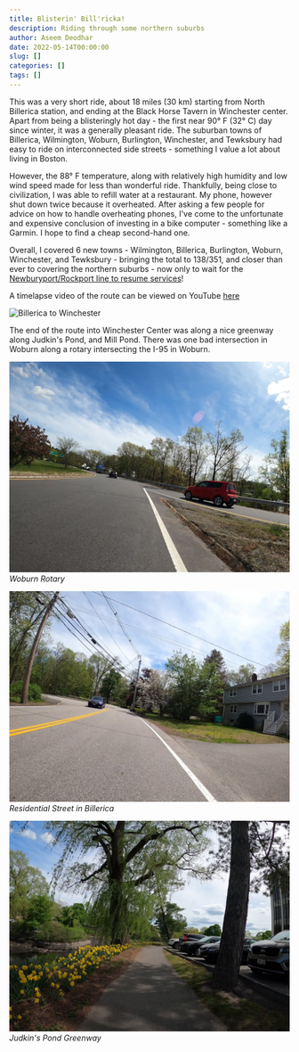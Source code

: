 ```yaml
---
title: Blisterin' Bill'ricka!
description: Riding through some northern suburbs
author: Aseem Deodhar
date: 2022-05-14T00:00:00
slug: []
categories: []
tags: []
---
```


This was a very short ride, about 18 miles (30 km) starting from North Billerica station, and ending at the Black Horse Tavern in Winchester center. Apart from being a blisteringly hot day - the first near 90° F (32° C) day since winter, it was a generally pleasant ride. The suburban towns of Billerica, Wilmington, Woburn, Burlington, Winchester, and Tewksbury had easy to ride on interconnected side streets - something I value a lot about living in Boston.

However, the 88° F temperature, along with relatively high humidity and low wind speed made for less than wonderful ride. Thankfully, being close to civilization, I was able to refill water at a restaurant. My phone, however shut down twice because it overheated. After asking a few people for advice on how to handle overheating phones, I've come to the unfortunate and expensive conclusion of investing in a bike computer - something like a Garmin. I hope to find a cheap second-hand one.

Overall, I covered 6 new towns - Wilmington, Billerica, Burlington, Woburn, Winchester, and Tewksbury - bringing the total to 138/351, and closer than ever to covering the northern suburbs - now only to wait for the [Newburyport/Rockport line to resume services](https://www.mbta.com/schedules/CR-Newburyport/timetable)!

A timelapse video of the route can be viewed on YouTube [here](https://youtu.be/zTi_PuhDpNY/)


![Billerica to Winchester](bike_routes_muni_2022-05-14.jpeg)

The end of the route into Winchester Center was along a nice greenway along Judkin's Pond, and Mill Pond. There was one bad intersection in Woburn along a rotary intersecting the I-95 in Woburn.

![Woburn Rotary](4.jpg)
_Woburn Rotary_

![Residential Street in Billerica](1.jpg)
_Residential Street in Billerica_

![Judkin's Pond Greenway](2.jpg)
_Judkin's Pond Greenway_
